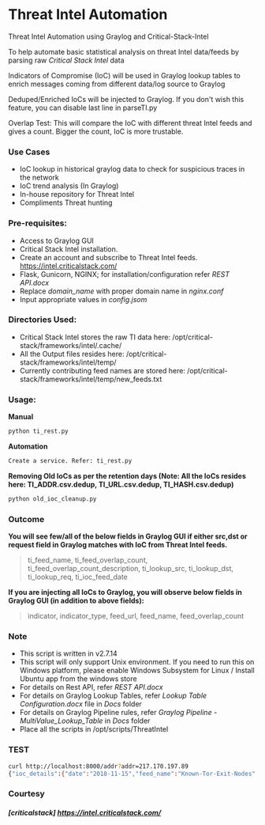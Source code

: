 # Threat Intel Automation

Threat Intel Automation using Graylog and Critical-Stack-Intel

To help automate basic statistical analysis on threat Intel data/feeds by parsing raw *Critical Stack Intel* data

Indicators of Compromise (IoC) will be used in Graylog lookup tables to enrich messages coming from different data/log source to Graylog

Deduped/Enriched IoCs will be injected to Graylog. If you don't wish this feature, you can disable last line in parseTI.py

Overlap Test: This will compare the IoC with different threat Intel feeds and gives a count. Bigger the count, IoC is more trustable.

### Use Cases
* IoC lookup in historical graylog data to check for suspicious traces in the network
* IoC trend analysis (In Graylog)
* In-house repository for Threat Intel 
* Compliments Threat hunting


### Pre-requisites:

* Access to Graylog GUI
* Critical Stack Intel installation. 
* Create an account and subscribe to Threat Intel feeds. https://intel.criticalstack.com/
* Flask, Gunicorn, NGINX; for installation/configuration refer *REST API.docx*
* Replace *domain_name* with proper domain name in *nginx.conf*
* Input appropriate values in *config.jsom*


### Directories Used:

* Critical Stack Intel stores the raw TI data here:	/opt/critical-stack/frameworks/intel/.cache/
* All the Output files resides here: /opt/critical-stack/frameworks/intel/temp/
* Currently contributing feed names are stored here: /opt/critical-stack/frameworks/intel/temp/new_feeds.txt


### Usage:
**Manual**
```sh
python ti_rest.py
```
**Automation**
```sh
Create a service. Refer: ti_rest.py
```

**Removing Old IoCs as per the retention days (Note: All the IoCs resides here: TI_ADDR.csv.dedup, TI_URL.csv.dedup, TI_HASH.csv.dedup)**
```sh
python old_ioc_cleanup.py
```

### Outcome
**You will see few/all of the below fields in Graylog GUI if either src,dst or request field in Graylog matches with IoC from Threat Intel feeds.**
> ti_feed_name, ti_feed_overlap_count, ti_feed_overlap_count_description, ti_lookup_src, ti_lookup_dst, ti_lookup_req, ti_ioc_feed_date

**If you are injecting all IoCs  to Graylog, you will observe below fields in Graylog GUI (in addition to above fields):**
> indicator, indicator_type, feed_url, feed_name, feed_overlap_count
                

### Note
* This script is written in v2.7.14
* This script will only support Unix environment. If you need to run this on Windows platform, please enable Windows Subsystem for Linux / Install Ubuntu app from the windows store
* For details on Rest API, refer *REST API.docx*
* For details on Graylog Lookup Tables, refer *Lookup Table Configuration.docx* file in *Docs* folder
* For details on Graylog Pipeline rules, refer *Graylog Pipeline -MultiValue_Lookup_Table* in *Docs* folder
* Place all the scripts in /opt/scripts/ThreatIntel
 

### TEST
```sh
curl http://localhost:8000/addr?addr=217.170.197.89
{"ioc_details":{"date":"2018-11-15","feed_name":"Known-Tor-Exit-Nodes","feed_overlap_count":"1","feed_url":"https://www.dan.me.uk/torlist/","ioc":"217.170.197.89","ioc_type":"ADDR"}}
```

### Courtesy
##### [criticalstack] https://intel.criticalstack.com/